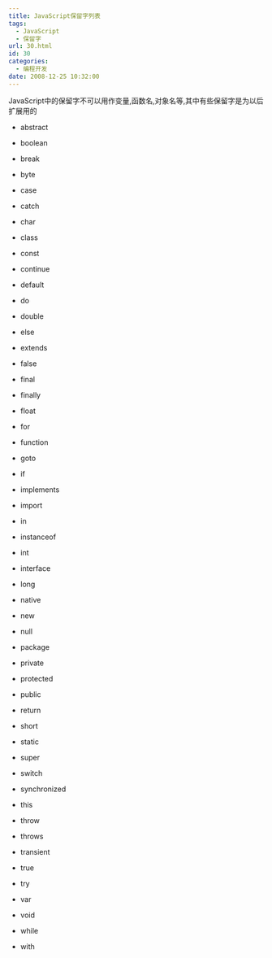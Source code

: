 ```yaml
---
title: JavaScript保留字列表
tags:
  - JavaScript
  - 保留字
url: 30.html
id: 30
categories:
  - 编程开发
date: 2008-12-25 10:32:00
---
```


JavaScript中的保留字不可以用作变量,函数名,对象名等,其中有些保留字是为以后扩展用的

*   abstract
*   boolean
*   break
*   byte
*   case
*   catch
*   char
*   class
*   const
*   continue
*   default
*   do
*   double
*   else

*   extends
*   false
*   final
*   finally
*   float
*   for
*   function
*   goto
*   if
*   implements
*   import
*   in
*   instanceof

*   int
*   interface
*   long
*   native
*   new
*   null
*   package
*   private
*   protected
*   public
*   return
*   short
*   static

*   super
*   switch
*   synchronized
*   this
*   throw
*   throws
*   transient
*   true
*   try
*   var
*   void
*   while
*   with